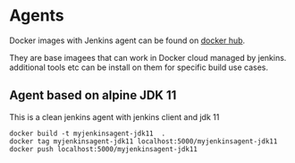 # Agents

Docker images with Jenkins agent can be found on [docker hub](https://hub.docker.com/r/jenkins/agent).

They are base imagees that can work in Docker cloud managed by jenkins. additional tools etc can be install on them for specific build use cases.

## Agent based on alpine JDK 11

This is a clean jenkins agent with jenkins client and jdk 11

``` shell
docker build -t myjenkinsagent-jdk11  .
docker tag myjenkinsagent-jdk11 localhost:5000/myjenkinsagent-jdk11
docker push localhost:5000/myjenkinsagent-jdk11
```
